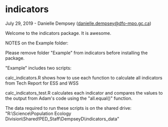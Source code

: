 # indicators

July 29, 2019 - Danielle Dempsey (danielle.dempsey@dfo-mpo.gc.ca)

Welcome to the indicators package. It is awesome.


NOTES on the Example folder:

Please remove folder "Example" from indicators before installing the package.

"Example" includes two scripts: 

calc_indicators.R shows how to use each function to calculate all indicators from Tech Report for ESS and WSS

calc_indicators_test.R calculates each indicator and compares the values to the output from Adam's code
using the "all.equal()" function.

The data required to run these scripts is on the shared drive: 
"R:\Science\Population Ecology Division\Shared\!PED_Staff\DempseyD\indicators_data"